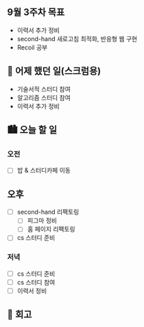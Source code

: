 ## 9월 3주차 목표

- 이력서 추가 정비
- second-hand 새로고침 최적화, 반응형 웹 구현
- Recoil 공부

## 🌃 어제 했던 일(스크럼용)

- 기술서적 스터디 참여
- 알고리즘 스터디 참여
- 이력서 추가 정비

## 🏙️ 오늘 할 일

### 오전

- [ ] 밥 & 스터디카페 이동

## 오후

- [ ] second-hand 리팩토링
  - [ ] 피그마 정비
  - [ ] 홈 페이지 리팩토링
- [ ] cs 스터디 준비

### 저녁

- [ ] cs 스터디 준비
- [ ] cs 스터디 참여
- [ ] 이력서 정비

## 🌆 회고
